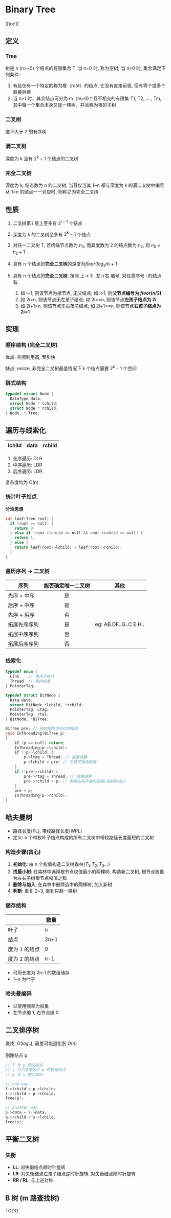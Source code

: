 # Binary Tree

[[toc]]

## 定义

### Tree

树是 n (n>=0) 个结点的有限集合 T. 当 n=0 时, 称为空树; 当 n>0 时, 集合满足下列条件:

1. 有且仅有一个特定的称为根（root）的结点, 它没有直接前驱, 但有零个或多个直接后继
2. 当 n>1 时，其余结点可分为 m（m>0)个互不相交的有限集 T1, T2, ...., Tm, 其中每一个集合本身又是一棵树，并且称为根的子树

### 二叉树

度不大于 2 的有序树

### 满二叉树

深度为 k 且有 $2^k-1$ 个结点的二叉树

### 完全二叉树

深度为 k, 结点数为 n 的二叉树, 当且仅当其 1~n 都与深度为 k 的满二叉树中编号从 1~n 的结点一一对应时, 则称之为完全二叉树

## 性质

1. 二叉树第 i 层上至多有 $2^{i-1}$ 个结点
2. 深度为 k 的二叉树至多有 $2^k-1$ 个结点
3. 对任一二叉树 T, 若终端节点数为 $n_0$, 而其度数为 2 的结点数为 $n_2$, 则 $n_0=n_2+1$
4. 具有 n 个结点的**完全二叉树**的深度为$floor(log_2n)+1$
5. 具有 n 个结点的**完全二叉树**, 按照 上->下, 左->右 编号, 对任意序号 i 的结点有:

   1. 如 i=1, 则该节点为根节点, 无父结点; 如 i>1, 则**父节点编号为 $floor(n/2)$**
   2. 如 2i>n, 则该节点无左孩子结点; 如 2i<=n, 则该节点**左孩子结点为 2i**
   3. 如 2i+1>n, 则该节点无右孩子结点; 如 2i+1<=n, 则该节点**右孩子结点为 2i+1**

## 实现

### 顺序结构 (完全二叉树)

优点: 空间利用高, 索引快

缺点: resize, 非完全二叉树最差情况下 $k$ 个结点需要 $2^k-1$ 个空间

### 链式结构

```C
typedef struct Node {
  DataType data;
  struct Node * lchild;
  struct Node * rchild;
} Node, * Tree;
```

## 遍历与线索化

| lchild | data | rchild |
| ------ | ---- | ------ |


1. 先序遍历: DLR
2. 中序遍历: LDR
3. 后序遍历: LDR

复杂度均为 O(n)

### 统计叶子结点

**分治思想**

```C
int leaf(Tree root) {
  if (root == null) {
    return 0;
  } else if (root->lchild == null && root->rchild == null) {
    return 1;
  } else {
    return leaf(root->lchild) + leaf(root->rchild);
  }
}
```

### 遍历序列 -> 二叉树

| 序列         | 能否确定唯一二叉树 | 其他                  |
| ------------ | :----------------: | --------------------- |
| 先序 + 中序  |         是         |                       |
| 后序 + 中序  |         是         |                       |
| 先序 + 后序  |         否         |                       |
| 拓展先序序列 |         是         | eg: AB.DF..G..C.E.H.. |
| 拓展中序序列 |         否         |                       |
| 拓展后序序列 |         否         |                       |

### 线索化

```C
typedef enum {
  Link,   // 指向子结点
  Thread  // 指向线索
} PointerTag;

typedef struct BitNode {
  Data data;
  struct BitNode *lchild, *rchild;
  PointerTag  Ltag;
  PointerTag  rtal;
} BitNode, *BiTree;

BiTree pre; // 指向刚刚访问过的结点
void InThreading(BiTree p)
{
    if (p == null) return;
    InThreading(p->lchild);
    if (!p->lchild) {
        p->ltag = Thread; // 前驱线索
        p->lchild = pre; // 左孩子指向前驱
    }
    if (!pre->rchild) {
        pre->rtag = Thread; // 后继线索
        pre->rchild = p; // 前驱右孩子指向后继(当前结点p)
    }
    pre = p;
    InThreading(p->rchild);
}
```

## 哈夫曼树

- 路径长度(PL), 带权路径长度(WPL)
- 定义: n 个带权叶子结点构成的所有二叉树中带权路径长度最短的二叉树

### 构造步骤(贪心)

1. **初始化**: 由 n 个权值构造二叉树森林$\{ T_1, T_2, T_3... \}$
2. **找最小树**: 在森林中选择根节点权值最小的两棵树, 构造新二叉树, 根节点权值为左右子树根节点权值之和
3. **删除与加入**: 在森林中删除选中的两棵树, 加入新树
4. **判断**: 重复 2~3, 直到只剩一棵树

### 储存结构

|               | 数量 |
| ------------- | ---- |
| 叶子          | n    |
| 结点          | 2n+1 |
| 度为 1 的结点 | 0    |
| 度为 2 的结点 | n-1  |

- 可用长度为 2n-1 的数组储存
- 1~n 为叶子

### 哈夫曼编码

- 以使用频率为权重
- 左节点编 1, 右节点编 0

## 二叉排序树

查找: $O(log_n)$, 最差可能退化到 $O(n)$

删除结点 p

```C
// f 为 p 的父结点
// s 为中序序列中 p 的前驱结点
// q 为 s 的父结点

// one way
f->lchild = p->lchild;
s->rchild = p->rchild;
free(p);

// another way
p->data = s->data;
q->rchild = s->lchild;
free(s);
```

## 平衡二叉树

### 失衡

- **LL**: 对失衡结点顺时针旋转
- **LR**: 对失衡结点左孩子结点逆时针旋转, 对失衡结点顺时针旋转
- **RR / RL**: 与上述对称

## B 树 (m 路查找树)

TODO
